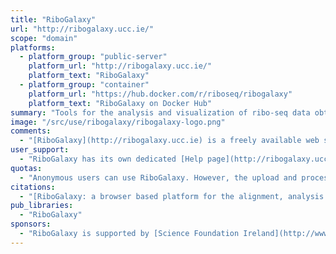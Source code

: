 ```yaml
---
title: "RiboGalaxy"
url: "http://ribogalaxy.ucc.ie/"
scope: "domain"
platforms:
  - platform_group: "public-server"
    platform_url: "http://ribogalaxy.ucc.ie/"
    platform_text: "RiboGalaxy"
  - platform_group: "container"
    platform_url: "https://hub.docker.com/r/riboseq/ribogalaxy"
    platform_text: "RiboGalaxy on Docker Hub"
summary: "Tools for the analysis and visualization of ribo-seq data obtained with the ribosome profiling technique. "
image: "/src/use/ribogalaxy/ribogalaxy-logo.png"
comments:
  - "[RiboGalaxy](http://ribogalaxy.ucc.ie) is a freely available web server for processing and analysing ribosome profiling (ribo-seq) data with the visualization functionality provided by [GWIPS-viz](http://gwips.ucc.ie/). RiboGalaxy provides a compact suite of tools specifically tailored for the alignment and visualization of ribo-seq and corresponding mRNA-seq data. Users can take advantage of the published workflows on RiboGalaxy which reduce the multi-step alignment process to a minimum of inputs."
user_support:
  - "RiboGalaxy has its own dedicated [Help page](http://ribogalaxy.ucc.ie/static/help.html). Please post any questions you may have on our [RiboGalaxy Forum](http://gwips.ucc.ie/Forum/)."
quotas:
  - "Anonymous users can use RiboGalaxy. However, the upload and processing of datasets larger than 2GB and the use of advanced features such as published workflows, will require the user to be registered on RiboGalaxy."
citations:
  - "[RiboGalaxy: a browser based platform for the alignment, analysis and visualization of ribosome profiling data](http://www.tandfonline.com/doi/abs/10.1080/15476286.2016.1141862), Audrey M. Michel, James P.A. Mullan, Vimalkumar Velayudhan, Patrick B.F. O'Connor, Claire A. Donohue & Pavel V. Baranov (2016), *RNA Biology*, DOI: 10.1080/15476286.2016.1141862"
pub_libraries:
  - "RiboGalaxy"
sponsors:
  - "RiboGalaxy is supported by [Science Foundation Ireland](http://www.sfi.ie/)."
---
```

